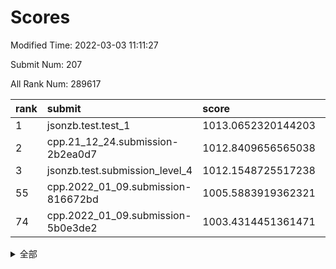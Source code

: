 # Scores

Modified Time: 2022-03-03 11:11:27

Submit Num: 207

All Rank Num: 289617

| rank |               submit               |       score        |       sigma        | pk_num |
| :--- | :--------------------------------- | :----------------- | :----------------- | :----- |
| 1    | jsonzb.test.test_1                 | 1013.0652320144203 | 0.8295201010074048 | 5602   |
| 2    | cpp.21_12_24.submission-2b2ea0d7   | 1012.8409656565038 | 0.8124356857381436 | 5596   |
| 3    | jsonzb.test.submission_level_4     | 1012.1548725517238 | 0.7687453526889748 | 5595   |
| 55   | cpp.2022_01_09.submission-816672bd | 1005.5883919362321 | 0.7267073448356787 | 5596   |
| 74   | cpp.2022_01_09.submission-5b0e3de2 | 1003.4314451361471 | 0.719093833808121  | 5593   |


<details>
<summary>全部</summary>

| rank |                 submit                 |       score        |       sigma        | pk_num |
| :--- | :------------------------------------- | :----------------- | :----------------- | :----- |
| 1    | jsonzb.test.test_1                     | 1013.0652320144203 | 0.8295201010074048 | 5602   |
| 2    | cpp.21_12_24.submission-2b2ea0d7       | 1012.8409656565038 | 0.8124356857381436 | 5596   |
| 3    | jsonzb.test.submission_level_4         | 1012.1548725517238 | 0.7687453526889748 | 5595   |
| 4    | gobigger.level_3.submission_level_3_20 | 1011.8938530532245 | 0.7787005337628825 | 5596   |
| 5    | gobigger.level_3.submission_level_3_19 | 1011.7483129251914 | 0.7692764847567479 | 5603   |
| 6    | gobigger.level_3.submission_level_3_0  | 1011.6112926634389 | 0.7765878446590416 | 5598   |
| 7    | gobigger.level_3.submission_level_3_14 | 1011.4409248804689 | 0.7740893331205124 | 5598   |
| 8    | gobigger.level_3.submission_level_3_34 | 1011.4191110261515 | 0.7890592991424953 | 5597   |
| 9    | gobigger.level_3.submission_level_3_35 | 1011.3677912316862 | 0.7609006702662474 | 5593   |
| 10   | gobigger.level_3.submission_level_3_45 | 1010.8773391285272 | 0.7624872362345129 | 5593   |
| 11   | gobigger.level_3.submission_level_3_25 | 1010.8421461522846 | 0.7629577398167174 | 5594   |
| 12   | gobigger.level_3.submission_level_3_38 | 1010.7663887112105 | 0.7658384464639842 | 5600   |
| 13   | gobigger.level_3.submission_level_3_42 | 1010.7545963014153 | 0.7568910787186163 | 5592   |
| 14   | gobigger.level_3.submission_level_3_7  | 1010.7318043537846 | 0.7648075575345548 | 5597   |
| 15   | gobigger.level_3.submission_level_3_43 | 1010.7169404296902 | 0.7652457533498231 | 5596   |
| 16   | gobigger.level_3.submission_level_3_33 | 1010.7168058583892 | 0.7582194247086252 | 5603   |
| 17   | gobigger.level_3.submission_level_3_23 | 1010.6880508706165 | 0.7717565130320656 | 5599   |
| 18   | gobigger.level_3.submission_level_3_26 | 1010.6684944236634 | 0.7782945312431798 | 5599   |
| 19   | gobigger.level_3.submission_level_3_5  | 1010.5952149037741 | 0.7917072827590925 | 5595   |
| 20   | gobigger.level_3.submission_level_3_3  | 1010.5825287987891 | 0.765413377295532  | 5594   |
| 21   | gobigger.level_3.submission_level_3_27 | 1010.5702112994783 | 0.7558449497451791 | 5603   |
| 22   | gobigger.level_3.submission_level_3_47 | 1010.4212929087942 | 0.7535065313820872 | 5598   |
| 23   | gobigger.level_3.submission_level_3_32 | 1010.3890376034013 | 0.7509748806754432 | 5599   |
| 24   | gobigger.level_3.submission_level_3_40 | 1010.3366036554008 | 0.7620231445363033 | 5592   |
| 25   | gobigger.level_3.submission_level_3_17 | 1010.2398544685802 | 0.7794248586470917 | 5601   |
| 26   | gobigger.level_3.submission_level_3_1  | 1010.2251614066604 | 0.7736404110440029 | 5601   |
| 27   | gobigger.level_3.submission_level_3_30 | 1010.15870815937   | 0.7496845349230382 | 5603   |
| 28   | gobigger.level_3.submission_level_3_48 | 1010.0375527304368 | 0.7633341246192105 | 5594   |
| 29   | gobigger.level_3.submission_level_3_22 | 1010.0092773213768 | 0.7610558849862988 | 5597   |
| 30   | gobigger.level_3.submission_level_3_6  | 1010.0037894104449 | 0.7532884224110308 | 5598   |
| 31   | gobigger.level_3.submission_level_3_36 | 1009.9585633344583 | 0.7759158120853122 | 5594   |
| 32   | gobigger.level_3.submission_level_3_4  | 1009.9406035546907 | 0.7466764399143095 | 5593   |
| 33   | gobigger.level_3.submission_level_3_44 | 1009.9317454561344 | 0.7646808235453687 | 5597   |
| 34   | gobigger.level_3.submission_level_3_49 | 1009.9134676994499 | 0.7443892044969357 | 5599   |
| 35   | gobigger.level_3.submission_level_3_46 | 1009.8593013662686 | 0.7631968207002257 | 5598   |
| 36   | gobigger.level_3.submission_level_3_29 | 1009.7785245381343 | 0.7489859300764176 | 5591   |
| 37   | gobigger.level_3.submission_level_3_11 | 1009.7439301520404 | 0.7292131208270747 | 5594   |
| 38   | gobigger.level_3.submission_level_3_16 | 1009.6551373596685 | 0.7634700325168701 | 5598   |
| 39   | gobigger.level_3.submission_level_3_39 | 1009.6413020412656 | 0.7609806805315699 | 5594   |
| 40   | gobigger.level_3.submission_level_3_10 | 1009.5774017681903 | 0.7359798139606858 | 5599   |
| 41   | gobigger.level_3.submission_level_3_41 | 1009.5516871043247 | 0.7392769705746977 | 5597   |
| 42   | gobigger.level_3.submission_level_3_21 | 1009.4356373098569 | 0.7659989005525244 | 5600   |
| 43   | gobigger.level_3.submission_level_3_2  | 1009.4282556103793 | 0.7609068109529086 | 5596   |
| 44   | gobigger.level_3.submission_level_3_8  | 1009.338530838219  | 0.7369327398715423 | 5600   |
| 45   | gobigger.level_3.submission_level_3_13 | 1009.3291196623314 | 0.7468465525552463 | 5595   |
| 46   | gobigger.level_3.submission_level_3_24 | 1009.2125401736135 | 0.7486644629220593 | 5601   |
| 47   | gobigger.level_3.submission_level_3_28 | 1009.1932933731731 | 0.7565018900511109 | 5599   |
| 48   | gobigger.level_3.submission_level_3_15 | 1009.1265060920718 | 0.7494489748633307 | 5594   |
| 49   | gobigger.level_3.submission_level_3_12 | 1009.1158827919733 | 0.7307281646444379 | 5591   |
| 50   | gobigger.level_3.submission_level_3_37 | 1009.0706864905369 | 0.7557696980123814 | 5601   |
| 51   | gobigger.level_3.submission_level_3_9  | 1008.9680487693521 | 0.7627219034214777 | 5594   |
| 52   | gobigger.level_3.submission_level_3_18 | 1008.8396351001064 | 0.7303684200701789 | 5593   |
| 53   | gobigger.level_3.submission_level_3_31 | 1008.7424334985827 | 0.7456652423476051 | 5597   |
| 54   | gobigger.level_1.submission_level_1_12 | 1006.0317115183095 | 0.722873655361445  | 5599   |
| 55   | cpp.2022_01_09.submission-816672bd     | 1005.5883919362321 | 0.7267073448356787 | 5596   |
| 56   | gobigger.level_1.submission_level_1_4  | 1004.8445807772888 | 0.722306941141665  | 5596   |
| 57   | gobigger.level_1.submission_level_1_28 | 1004.7730003636424 | 0.7257671601870109 | 5597   |
| 58   | gobigger.level_1.submission_level_1_11 | 1004.3952254531205 | 0.7365109656869728 | 5595   |
| 59   | gobigger.level_1.submission_level_1_3  | 1004.3008527952413 | 0.7141987118537779 | 5600   |
| 60   | gobigger.level_1.submission_level_1_21 | 1004.2042112758912 | 0.7211360550981543 | 5596   |
| 61   | gobigger.level_1.submission_level_1_18 | 1004.1667270349866 | 0.7141031467148244 | 5600   |
| 62   | gobigger.level_1.submission_level_1_41 | 1004.0270956442089 | 0.7230970875491103 | 5594   |
| 63   | gobigger.level_1.submission_level_1_6  | 1003.8972000575584 | 0.7125261975498668 | 5592   |
| 64   | gobigger.level_1.submission_level_1_15 | 1003.8808036544679 | 0.7123591471892934 | 5599   |
| 65   | gobigger.level_1.submission_level_1_1  | 1003.8228301671562 | 0.7210469140040552 | 5592   |
| 66   | gobigger.level_1.submission_level_1_8  | 1003.8166829402746 | 0.7196153575014868 | 5590   |
| 67   | gobigger.level_1.submission_level_1_0  | 1003.7243071467182 | 0.7263425031097064 | 5598   |
| 68   | gobigger.level_1.submission_level_1_48 | 1003.6775524251882 | 0.7068199117009327 | 5595   |
| 69   | gobigger.level_1.submission_level_1_38 | 1003.6571158047744 | 0.7216425376260052 | 5601   |
| 70   | gobigger.level_1.submission_level_1_39 | 1003.589046762675  | 0.7149050522986117 | 5597   |
| 71   | gobigger.level_1.submission_level_1_16 | 1003.5842011651963 | 0.7313640594043856 | 5602   |
| 72   | gobigger.level_1.submission_level_1_20 | 1003.519185470381  | 0.725384464224848  | 5597   |
| 73   | gobigger.level_1.submission_level_1_49 | 1003.4619614841758 | 0.71199724776719   | 5598   |
| 74   | cpp.2022_01_09.submission-5b0e3de2     | 1003.4314451361471 | 0.719093833808121  | 5593   |
| 75   | gobigger.level_1.submission_level_1_47 | 1003.4059662034213 | 0.7310813404731707 | 5593   |
| 76   | gobigger.level_1.submission_level_1_25 | 1003.2845798115475 | 0.7325974067920579 | 5593   |
| 77   | gobigger.level_1.submission_level_1_34 | 1003.2489235075922 | 0.7132342078191258 | 5595   |
| 78   | gobigger.level_1.submission_level_1_24 | 1003.2157007515905 | 0.7124538235713842 | 5594   |
| 79   | gobigger.level_1.submission_level_1_44 | 1003.2140038917005 | 0.716902580605667  | 5596   |
| 80   | gobigger.level_1.submission_level_1_27 | 1003.1738237371974 | 0.7349997061115197 | 5593   |
| 81   | gobigger.level_1.submission_level_1_7  | 1003.1309208520842 | 0.710743494763526  | 5597   |
| 82   | gobigger.level_1.submission_level_1_2  | 1003.1251291364733 | 0.7189614504594815 | 5594   |
| 83   | gobigger.level_1.submission_level_1_9  | 1003.0551545564222 | 0.7145847318843869 | 5599   |
| 84   | gobigger.level_1.submission_level_1_46 | 1003.0339420188853 | 0.7242958759908947 | 5599   |
| 85   | gobigger.level_1.submission_level_1_43 | 1003.0227040457937 | 0.7105382431035342 | 5597   |
| 86   | gobigger.level_1.submission_level_1_19 | 1003.0063479764556 | 0.7154512230635888 | 5599   |
| 87   | gobigger.level_1.submission_level_1_17 | 1002.9937112319598 | 0.7215182737897909 | 5599   |
| 88   | gobigger.level_1.submission_level_1_31 | 1002.9455171300273 | 0.7266696349459336 | 5594   |
| 89   | gobigger.level_1.submission_level_1_13 | 1002.931121582007  | 0.7271058106923325 | 5596   |
| 90   | gobigger.level_1.submission_level_1_37 | 1002.875127265522  | 0.7183028208098732 | 5592   |
| 91   | gobigger.level_1.submission_level_1_45 | 1002.810541081438  | 0.7114046597282192 | 5593   |
| 92   | gobigger.level_1.submission_level_1_10 | 1002.8104545718326 | 0.7194464697706091 | 5597   |
| 93   | gobigger.level_1.submission_level_1_35 | 1002.7841920142076 | 0.721566088577368  | 5600   |
| 94   | gobigger.level_1.submission_level_1_36 | 1002.7805127560591 | 0.7236196165730542 | 5591   |
| 95   | gobigger.level_1.submission_level_1_29 | 1002.7538330862817 | 0.7124744227085106 | 5596   |
| 96   | gobigger.level_1.submission_level_1_23 | 1002.7388740666356 | 0.7284893145646085 | 5601   |
| 97   | gobigger.level_1.submission_level_1_26 | 1002.6836052426339 | 0.7124962057914618 | 5598   |
| 98   | gobigger.level_1.submission_level_1_30 | 1002.5423107940143 | 0.7196425295862919 | 5593   |
| 99   | gobigger.level_1.submission_level_1_40 | 1002.5110587880602 | 0.7248157009781033 | 5597   |
| 100  | gobigger.level_1.submission_level_1_42 | 1002.4794424946608 | 0.7041037423357462 | 5597   |
| 101  | gobigger.level_1.submission_level_1_14 | 1002.3919279493034 | 0.7198703877448268 | 5598   |
| 102  | gobigger.level_1.submission_level_1_22 | 1002.1584175763157 | 0.708351960597104  | 5596   |
| 103  | gobigger.level_1.submission_level_1_33 | 1001.8796954428971 | 0.7173992903283838 | 5602   |
| 104  | gobigger.level_1.submission_level_1_32 | 1001.6936744885304 | 0.7042691037725918 | 5598   |
| 105  | gobigger.level_1.submission_level_1_5  | 1001.4928248341324 | 0.7208330516367469 | 5595   |
| 106  | gobigger.random.submission_random_42   | 997.0520565384234  | 0.7210276203537075 | 5599   |
| 107  | gobigger.random.submission_random_38   | 996.9314159781646  | 0.7230750520820963 | 5597   |
| 108  | gobigger.random.submission_random_43   | 996.912139825485   | 0.7015579393085262 | 5598   |
| 109  | gobigger.random.submission_random_0    | 996.7003645898684  | 0.7155654240404599 | 5598   |
| 110  | gobigger.random.submission_random_32   | 996.6747361916277  | 0.7127849839679722 | 5599   |
| 111  | gobigger.random.submission_random_10   | 996.664067601504   | 0.7135936503094096 | 5596   |
| 112  | gobigger.random.submission_random_37   | 996.6249147063805  | 0.7078691342584692 | 5602   |
| 113  | gobigger.random.submission_random_26   | 996.610605525241   | 0.7138427391851319 | 5597   |
| 114  | gobigger.random.submission_random_21   | 996.6068859548119  | 0.7134294552340158 | 5597   |
| 115  | gobigger.random.submission_random_45   | 996.5870589220835  | 0.7213496325770263 | 5597   |
| 116  | gobigger.random.submission_random_19   | 996.523338207164   | 0.7054217256886905 | 5596   |
| 117  | gobigger.random.submission_random_29   | 996.4551856714376  | 0.7123638051675567 | 5596   |
| 118  | gobigger.random.submission_random_20   | 996.4454342403536  | 0.7175217325122655 | 5599   |
| 119  | gobigger.random.submission_random_16   | 996.3796924558338  | 0.7033613720672157 | 5600   |
| 120  | gobigger.random.submission_random_34   | 996.2565593647571  | 0.7201520946758034 | 5596   |
| 121  | gobigger.random.submission_random_28   | 996.2563790079864  | 0.719134874547283  | 5590   |
| 122  | gobigger.random.submission_random_11   | 996.2331349398589  | 0.7089365502665813 | 5595   |
| 123  | gobigger.random.submission_random_40   | 996.218810800234   | 0.7005124427629886 | 5597   |
| 124  | gobigger.random.submission_random_13   | 996.1810750055233  | 0.7126923093402935 | 5596   |
| 125  | gobigger.random.submission_random_9    | 996.140688575736   | 0.7110253989463297 | 5594   |
| 126  | gobigger.random.submission_random_14   | 996.1182943339832  | 0.7172764364613367 | 5594   |
| 127  | gobigger.random.submission_random_49   | 996.0867825889795  | 0.7040516635617893 | 5593   |
| 128  | gobigger.random.submission_random_3    | 996.0124173724427  | 0.699856814445575  | 5600   |
| 129  | gobigger.random.submission_random_7    | 996.0115137147875  | 0.6954967155136362 | 5598   |
| 130  | gobigger.random.submission_random_22   | 995.9905379822161  | 0.7182381679919434 | 5590   |
| 131  | gobigger.random.submission_random_46   | 995.9719989589358  | 0.7151625156969624 | 5595   |
| 132  | gobigger.random.submission_random_17   | 995.954974852866   | 0.7243980096947615 | 5595   |
| 133  | gobigger.random.submission_random_33   | 995.9379035235912  | 0.7262179766760388 | 5599   |
| 134  | gobigger.random.submission_random_24   | 995.9094776322054  | 0.7184706736170295 | 5595   |
| 135  | gobigger.random.submission_random_27   | 995.8935973670986  | 0.7111892148140642 | 5598   |
| 136  | gobigger.random.submission_random_23   | 995.8733742407055  | 0.7105894404566482 | 5595   |
| 137  | gobigger.random.submission_random_6    | 995.8514689885802  | 0.7151514429552691 | 5602   |
| 138  | gobigger.random.submission_random_44   | 995.8397136286508  | 0.7267300909267295 | 5594   |
| 139  | gobigger.random.submission_random_30   | 995.7679021264979  | 0.7159364662905716 | 5596   |
| 140  | gobigger.random.submission_random_15   | 995.754723573155   | 0.7284445529039264 | 5598   |
| 141  | gobigger.random.submission_random_35   | 995.7164330577916  | 0.7088563760742053 | 5594   |
| 142  | gobigger.random.submission_random_5    | 995.7041524960463  | 0.712982797891879  | 5595   |
| 143  | gobigger.random.submission_random_48   | 995.6827601758412  | 0.7088236806998902 | 5591   |
| 144  | gobigger.random.submission_random_41   | 995.6751711148207  | 0.7109014676684583 | 5596   |
| 145  | gobigger.random.submission_random_1    | 995.6683411229258  | 0.7125078273258902 | 5591   |
| 146  | gobigger.random.submission_random_2    | 995.6395997851167  | 0.7255401360268736 | 5599   |
| 147  | gobigger.random.submission_random_31   | 995.5825287861574  | 0.7118445596870141 | 5598   |
| 148  | gobigger.random.submission_random_4    | 995.4857309048172  | 0.7259731489355028 | 5599   |
| 149  | gobigger.random.submission_random_12   | 995.3183957442936  | 0.7003677968093808 | 5598   |
| 150  | gobigger.random.submission_random_25   | 995.2287941291272  | 0.7308764348016762 | 5593   |
| 151  | gobigger.random.submission_random_47   | 995.2087656523153  | 0.7075100993018305 | 5594   |
| 152  | gobigger.random.submission_random_8    | 995.016731544692   | 0.7235872804096116 | 5598   |
| 153  | gobigger.random.submission_random_39   | 994.9766992155633  | 0.7168472634419271 | 5595   |
| 154  | gobigger.random.submission_random_18   | 994.8265788303945  | 0.7100451488758536 | 5600   |
| 155  | gobigger.random.submission_random_36   | 994.2549883099475  | 0.7263513415099596 | 5598   |
| 156  | gobigger.level_2.submission_level_2_15 | 993.9976895863797  | 0.721068335779331  | 5596   |
| 157  | gobigger.level_2.submission_level_2_45 | 993.9046616843416  | 0.7286216257080571 | 5594   |
| 158  | gobigger.level_2.submission_level_2_27 | 993.5562154783383  | 0.7353401292420266 | 5598   |
| 159  | gobigger.level_2.submission_level_2_28 | 993.5416053354451  | 0.7432696385770015 | 5598   |
| 160  | gobigger.level_2.submission_level_2_11 | 993.360871539609   | 0.752767016161273  | 5597   |
| 161  | gobigger.level_2.submission_level_2_26 | 993.2754852609971  | 0.7291441649388893 | 5599   |
| 162  | gobigger.level_2.submission_level_2_48 | 993.1714669943383  | 0.7255961947066388 | 5597   |
| 163  | gobigger.level_2.submission_level_2_19 | 993.0871629243157  | 0.7310266991300239 | 5594   |
| 164  | gobigger.level_2.submission_level_2_8  | 993.0587024152438  | 0.7233582498356251 | 5595   |
| 165  | gobigger.level_2.submission_level_2_37 | 992.805944785521   | 0.7481527355589525 | 5592   |
| 166  | gobigger.level_2.submission_level_2_12 | 992.6464041459228  | 0.7752523918186288 | 5596   |
| 167  | gobigger.level_2.submission_level_2_42 | 992.6320555019988  | 0.7469899313332189 | 5597   |
| 168  | gobigger.level_2.submission_level_2_16 | 992.5232521662831  | 0.7442889989743497 | 5595   |
| 169  | gobigger.level_2.submission_level_2_36 | 992.5026614104283  | 0.7523072434869439 | 5598   |
| 170  | gobigger.level_2.submission_level_2_22 | 992.3523655338279  | 0.7333413215356399 | 5592   |
| 171  | gobigger.level_2.submission_level_2_46 | 992.3493451194571  | 0.7391277865665316 | 5598   |
| 172  | gobigger.level_2.submission_level_2_31 | 992.2461632188727  | 0.7556215921743448 | 5600   |
| 173  | gobigger.level_2.submission_level_2_18 | 992.1084946977045  | 0.7387367584014009 | 5600   |
| 174  | gobigger.level_2.submission_level_2_2  | 992.1066437096813  | 0.7528433540831831 | 5599   |
| 175  | gobigger.level_2.submission_level_2_7  | 992.0421139021295  | 0.7494948181085577 | 5597   |
| 176  | gobigger.level_2.submission_level_2_43 | 992.0027508416429  | 0.7432673952172025 | 5595   |
| 177  | gobigger.level_2.submission_level_2_40 | 991.9612106747921  | 0.745442029428451  | 5600   |
| 178  | gobigger.level_2.submission_level_2_9  | 991.9250621210653  | 0.7441420616516516 | 5589   |
| 179  | gobigger.level_2.submission_level_2_25 | 991.8744800374009  | 0.7406143510247372 | 5593   |
| 180  | gobigger.level_2.submission_level_2_35 | 991.8567787990243  | 0.7640036774538997 | 5599   |
| 181  | gobigger.level_2.submission_level_2_17 | 991.7830658155383  | 0.7502692577746384 | 5596   |
| 182  | gobigger.level_2.submission_level_2_13 | 991.7208108018793  | 0.7521567970129485 | 5592   |
| 183  | gobigger.level_2.submission_level_2_24 | 991.6658390974969  | 0.7378799012233901 | 5593   |
| 184  | gobigger.level_2.submission_level_2_3  | 991.6164691707107  | 0.7446482909860123 | 5599   |
| 185  | gobigger.level_2.submission_level_2_20 | 991.6053555368815  | 0.7633754949525879 | 5597   |
| 186  | gobigger.level_2.submission_level_2_5  | 991.6006722272087  | 0.7666622172958237 | 5594   |
| 187  | gobigger.level_2.submission_level_2_1  | 991.5453497843607  | 0.7625566155052061 | 5593   |
| 188  | gobigger.level_2.submission_level_2_0  | 991.5331060023547  | 0.746492511605902  | 5597   |
| 189  | gobigger.level_2.submission_level_2_49 | 991.517098921632   | 0.7561758997603566 | 5591   |
| 190  | gobigger.level_2.submission_level_2_47 | 991.500396704866   | 0.7440849281833591 | 5601   |
| 191  | gobigger.level_2.submission_level_2_21 | 991.4852758075992  | 0.7512287185549297 | 5599   |
| 192  | gobigger.level_2.submission_level_2_4  | 991.3721775631888  | 0.7732574688899098 | 5600   |
| 193  | gobigger.level_2.submission_level_2_39 | 991.345701818708   | 0.753652150720336  | 5593   |
| 194  | gobigger.level_2.submission_level_2_44 | 991.3145753780747  | 0.7508024078912893 | 5598   |
| 195  | gobigger.level_2.submission_level_2_33 | 991.2224241036781  | 0.7649262719773823 | 5598   |
| 196  | gobigger.level_2.submission_level_2_38 | 991.0836327221309  | 0.7556286497819542 | 5594   |
| 197  | gobigger.level_2.submission_level_2_29 | 990.751652311168   | 0.7643984632751945 | 5593   |
| 198  | gobigger.level_2.submission_level_2_30 | 990.7444770588517  | 0.7487904543546945 | 5593   |
| 199  | gobigger.level_2.submission_level_2_6  | 990.7032413429657  | 0.7504497908575796 | 5594   |
| 200  | gobigger.level_2.submission_level_2_32 | 990.6452384050594  | 0.7491023774292582 | 5599   |
| 201  | gobigger.level_2.submission_level_2_10 | 990.6164286866336  | 0.7712160980443228 | 5596   |
| 202  | gobigger.level_2.submission_level_2_41 | 990.59528835201    | 0.7632235355388467 | 5596   |
| 203  | gobigger.level_2.submission_level_2_14 | 990.4090833122806  | 0.7592435003012932 | 5592   |
| 204  | gobigger.level_2.submission_level_2_34 | 990.2906290357326  | 0.7483772347254575 | 5602   |
| 205  | gobigger.level_2.submission_level_2_23 | 989.4152031109983  | 0.785660303950524  | 5595   |
| 206  | gobigger.none.submission_none_0        | 978.947698705867   | 1.186140044887458  | 5597   |
| 207  | gobigger.none.submission_none_1        | 975.6956820667389  | 1.552391029157419  | 5601   |

</details>